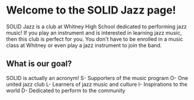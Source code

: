 # Welcome to the SOLID Jazz page!
SOLID Jazz is a club at Whitney High School dedicated to performing jazz music! If you play an instrument and is interested in learning jazz music, then this club is perfect for you. You don't have to be enrolled in a music class at Whitney or even play a jazz instrument to join the band. 
## What is our goal?
SOLID is actually an acronym! 
S- Supporters of the music program
O- One united jazz club
L- Learners of jazz music and culture
I- Inspirations to the world
D- Dedicated to perform to the community
